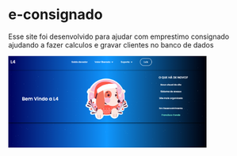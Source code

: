 # e-consignado
Esse site foi desenvolvido para ajudar com emprestimo consignado ajudando a fazer calculos e gravar clientes no banco de dados

<img src="https://github.com/HelioConde/e-consignado/blob/main/img/index.png" width="400">
